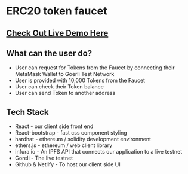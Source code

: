 # ERC20 token faucet

## [Check Out Live Demo Here](https://determined-jones-6f6af9.netlify.app/)


## What can the user do?

* User can request for Tokens from the Faucet by connecting their MetaMask Wallet to Goerli Test Network
* User is provided with 10,000 Tokens from the Faucet
* User can check their Token balance
* User can send Token to another address



## Tech Stack
* React - our client side front end
* React-bootstrap - fast css component styling
* hardhat - ethereum / solidity development environment
* ethers.js - ethereum / web client library
* infura.io - An IPFS API that connects our application to a live testnet
* Goreli - The live testnet 
* Github & Netlify - To host our client side UI

